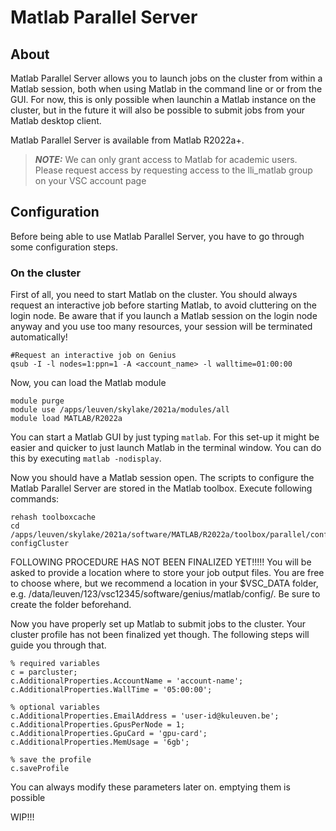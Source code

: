 # Matlab Parallel Server

## About
Matlab Parallel Server allows you to launch jobs on the cluster from within a Matlab session, both when using Matlab in the command line or or from the GUI. For now, 
this is only possible when launchin a Matlab instance on the cluster, but in the future it will also be possible to submit jobs from your Matlab desktop client.

Matlab Parallel Server is available from Matlab R2022a+. 

> **_NOTE:_**  We can only grant access to Matlab for academic users. Please request access by requesting access to the lli_matlab group on your VSC account page

## Configuration

Before being able to use Matlab Parallel Server, you have to go through some configuration steps. 

### On the cluster
First of all, you need to start Matlab on the cluster. You should always request an interactive job before starting Matlab, to avoid cluttering on the login node. Be 
aware that if you launch a Matlab session on the login node anyway and you use too many resources, your session will be terminated automatically!

```
#Request an interactive job on Genius
qsub -I -l nodes=1:ppn=1 -A <account_name> -l walltime=01:00:00
```

Now, you can load the Matlab module

```
module purge
module use /apps/leuven/skylake/2021a/modules/all
module load MATLAB/R2022a
```

You can start a Matlab GUI by just typing `matlab`. For this set-up it might be easier and quicker to just launch Matlab in the terminal window. You can do this by
executing `matlab -nodisplay`.

Now you should have a Matlab session open. The scripts to configure the Matlab Parallel Server are stored in the Matlab toolbox. Execute following commands:

``` 
rehash toolboxcache
cd /apps/leuven/skylake/2021a/software/MATLAB/R2022a/toolbox/parallel/config_cluster
configCluster
```

FOLLOWING PROCEDURE HAS NOT BEEN FINALIZED YET!!!!!
You will be asked to provide a location where to store your job output files. You are free to choose where, but we recommend a location in your $VSC_DATA folder, e.g. 
/data/leuven/123/vsc12345/software/genius/matlab/config/. Be sure to create the folder beforehand. 

Now you have properly set up Matlab to submit jobs to the cluster. Your cluster profile has not been finalized yet though. The following steps will guide you through that. 

```
% required variables
c = parcluster;
c.AdditionalProperties.AccountName = 'account-name';
c.AdditionalProperties.WallTime = '05:00:00';

% optional variables
c.AdditionalProperties.EmailAddress = 'user-id@kuleuven.be';
c.AdditionalProperties.GpusPerNode = 1;
c.AdditionalProperties.GpuCard = 'gpu-card';
c.AdditionalProperties.MemUsage = '6gb';

% save the profile
c.saveProfile
```

You can always modify these parameters later on. emptying them is possible 

WIP!!!





